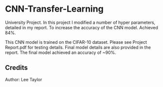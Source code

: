 # CNN-Transfer-Learning
University Project. In this project I modified a number of hyper parameters, detailed in my report. 
To increase the accuracy of the CNN model. Achieved 84%. 

This CNN model is trained on the CIFAR-10 dataset. Please see Project Report.pdf for testing details.
Final model details are also provided in the report. The final model achieved an accuracy of ~90%.

## Credits
Author: Lee Taylor
